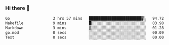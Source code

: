### Hi there 👋

<!--
**yeya24/yeya24** is a ✨ _special_ ✨ repository because its `README.md` (this file) appears on your GitHub profile.

Here are some ideas to get you started:

- 🔭 I’m currently working on ...
- 🌱 I’m currently learning ...
- 👯 I’m looking to collaborate on ...
- 🤔 I’m looking for help with ...
- 💬 Ask me about ...
- 📫 How to reach me: ...
- 😄 Pronouns: ...
- ⚡ Fun fact: ...
-->

<!--START_SECTION:waka-->

```txt
Go                   3 hrs 57 mins   ███████████████████████▓░   94.72 %
Makefile             9 mins          █░░░░░░░░░░░░░░░░░░░░░░░░   03.90 %
Markdown             3 mins          ▒░░░░░░░░░░░░░░░░░░░░░░░░   01.28 %
go.mod               0 secs          ░░░░░░░░░░░░░░░░░░░░░░░░░   00.09 %
Text                 0 secs          ░░░░░░░░░░░░░░░░░░░░░░░░░   00.00 %
```

<!--END_SECTION:waka-->
